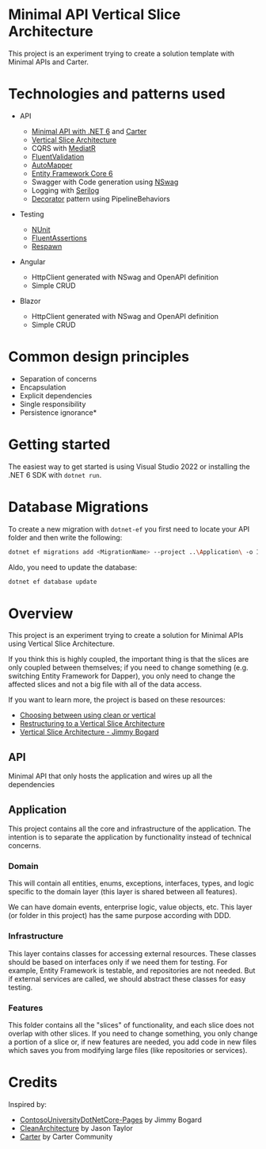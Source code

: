 ﻿# Minimal API Vertical Slice Architecture

This project is an experiment trying to create a solution template with Minimal APIs and Carter.

# Technologies and patterns used

- API
  - [Minimal API with .NET 6](https://docs.microsoft.com/en-us/aspnet/core/?view=aspnetcore-6.0) and [Carter](https://github.com/CarterCommunity/Carter)
  - [Vertical Slice Architecture](https://jimmybogard.com/vertical-slice-architecture/)
  - CQRS with [MediatR](https://github.com/jbogard/MediatR)
  - [FluentValidation](https://fluentvalidation.net/)
  - [AutoMapper](https://automapper.org/)
  - [Entity Framework Core 6](https://docs.microsoft.com/en-us/ef/core/)
  - Swagger with Code generation using [NSwag](https://github.com/RicoSuter/NSwag)
  - Logging with [Serilog](https://github.com/serilog/serilog-aspnetcore)
  - [Decorator](https://refactoring.guru/design-patterns/decorator) pattern using PipelineBehaviors

- Testing
  - [NUnit](https://nunit.org/)
  - [FluentAssertions](https://fluentassertions.com/)
  - [Respawn](https://github.com/jbogard/Respawn)

- Angular
  - HttpClient generated with NSwag and OpenAPI definition
  - Simple CRUD

- Blazor
  - HttpClient generated with NSwag and OpenAPI definition
  - Simple CRUD

# Common design principles

- Separation of concerns
- Encapsulation
- Explicit dependencies
- Single responsibility
- Persistence ignorance*


# Getting started

The easiest way to get started is using Visual Studio 2022 or installing the .NET 6 SDK with `dotnet run`.

# Database Migrations

To create a new migration with `dotnet-ef` you first need to locate your API folder and then write the following:
```bash
dotnet ef migrations add <MigrationName> --project ..\Application\ -o Infrastructure\Persistence\Migrations
```


Aldo, you need to update the database:
```bash
dotnet ef database update
```


# Overview

This project is an experiment trying to create a solution for Minimal APIs using Vertical Slice Architecture.

If you think this is highly coupled, the important thing is that the slices are only coupled between themselves; 
if you need to change something (e.g. switching Entity Framework for Dapper), you only need to change the affected 
slices and not a big file with all of the data access.


If you want to learn more, the project is based on these resources:
- [Choosing between using clean or vertical](https://www.reddit.com/r/dotnet/comments/lw13r2/choosing_between_using_cleanonion_or_vertical/)
- [Restructuring to a Vertical Slice Architecture](https://codeopinion.com/restructuring-to-a-vertical-slice-architecture/#:~:text=With%20vertical%20slice%20architecture%2C%20you,size%20of%20the%20vertical%20slice.)
- [Vertical Slice Architecture - Jimmy Bogard](https://www.youtube.com/watch?v=SUiWfhAhgQw&feature=emb_logo&ab_channel=NDCConferences)

## API

Minimal API that only hosts the application and wires up all the dependencies

## Application

This project contains all the core and infrastructure of the application. The intention is to separate the application by functionality instead of technical concerns.

### Domain

This will contain all entities, enums, exceptions, interfaces, types, and logic specific to the domain layer (this layer is shared between all features).

We can have domain events, enterprise logic, value objects, etc. This layer (or folder in this project) has the same purpose according with DDD.

### Infrastructure

This layer contains classes for accessing external resources. These classes should be based on interfaces only if we need them for testing. For example, Entity Framework is testable, and repositories are not needed. 
But if external services are called, we should abstract these classes for easy testing.

### Features

This folder contains all the "slices" of functionality, and each slice does not overlap with other slices. If you need to change something, you only change a portion of 
a slice or, if new features are needed, you add code in new files which saves you from modifying large files (like repositories or services).


# Credits

Inspired by:

- [ContosoUniversityDotNetCore-Pages](https://github.com/jbogard/ContosoUniversityDotNetCore-Pages) by Jimmy Bogard
- [CleanArchitecture](https://github.com/jasontaylordev/CleanArchitecture) by Jason Taylor
- [Carter](https://github.com/CarterCommunity/Carter) by Carter Community